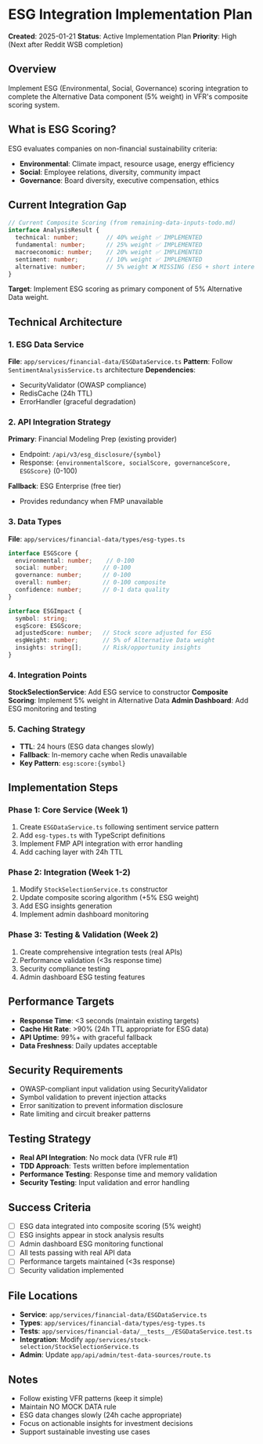 # ESG Integration Implementation Plan
**Created**: 2025-01-21
**Status**: Active Implementation Plan
**Priority**: High (Next after Reddit WSB completion)

## Overview
Implement ESG (Environmental, Social, Governance) scoring integration to complete the Alternative Data component (5% weight) in VFR's composite scoring system.

## What is ESG Scoring?
ESG evaluates companies on non-financial sustainability criteria:
- **Environmental**: Climate impact, resource usage, energy efficiency
- **Social**: Employee relations, diversity, community impact
- **Governance**: Board diversity, executive compensation, ethics

## Current Integration Gap
```typescript
// Current Composite Scoring (from remaining-data-inputs-todo.md)
interface AnalysisResult {
  technical: number;        // 40% weight ✅ IMPLEMENTED
  fundamental: number;      // 25% weight ✅ IMPLEMENTED
  macroeconomic: number;    // 20% weight ✅ IMPLEMENTED
  sentiment: number;        // 10% weight ✅ IMPLEMENTED
  alternative: number;      // 5% weight ❌ MISSING (ESG + short interest)
}
```

**Target**: Implement ESG scoring as primary component of 5% Alternative Data weight.

## Technical Architecture

### 1. ESG Data Service
**File**: `app/services/financial-data/ESGDataService.ts`
**Pattern**: Follow `SentimentAnalysisService.ts` architecture
**Dependencies**:
- SecurityValidator (OWASP compliance)
- RedisCache (24h TTL)
- ErrorHandler (graceful degradation)

### 2. API Integration Strategy
**Primary**: Financial Modeling Prep (existing provider)
- Endpoint: `/api/v3/esg_disclosure/{symbol}`
- Response: `{environmentalScore, socialScore, governanceScore, ESGScore}` (0-100)

**Fallback**: ESG Enterprise (free tier)
- Provides redundancy when FMP unavailable

### 3. Data Types
**File**: `app/services/financial-data/types/esg-types.ts`
```typescript
interface ESGScore {
  environmental: number;    // 0-100
  social: number;          // 0-100
  governance: number;      // 0-100
  overall: number;         // 0-100 composite
  confidence: number;      // 0-1 data quality
}

interface ESGImpact {
  symbol: string;
  esgScore: ESGScore;
  adjustedScore: number;   // Stock score adjusted for ESG
  esgWeight: number;       // 5% of Alternative Data weight
  insights: string[];      // Risk/opportunity insights
}
```

### 4. Integration Points
**StockSelectionService**: Add ESG service to constructor
**Composite Scoring**: Implement 5% weight in Alternative Data
**Admin Dashboard**: Add ESG monitoring and testing

### 5. Caching Strategy
- **TTL**: 24 hours (ESG data changes slowly)
- **Fallback**: In-memory cache when Redis unavailable
- **Key Pattern**: `esg:score:{symbol}`

## Implementation Steps

### Phase 1: Core Service (Week 1)
1. Create `ESGDataService.ts` following sentiment service pattern
2. Add `esg-types.ts` with TypeScript definitions
3. Implement FMP API integration with error handling
4. Add caching layer with 24h TTL

### Phase 2: Integration (Week 1-2)
1. Modify `StockSelectionService.ts` constructor
2. Update composite scoring algorithm (+5% ESG weight)
3. Add ESG insights generation
4. Implement admin dashboard monitoring

### Phase 3: Testing & Validation (Week 2)
1. Create comprehensive integration tests (real APIs)
2. Performance validation (<3s response time)
3. Security compliance testing
4. Admin dashboard ESG testing features

## Performance Targets
- **Response Time**: <3 seconds (maintain existing targets)
- **Cache Hit Rate**: >90% (24h TTL appropriate for ESG data)
- **API Uptime**: 99%+ with graceful fallback
- **Data Freshness**: Daily updates acceptable

## Security Requirements
- OWASP-compliant input validation using SecurityValidator
- Symbol validation to prevent injection attacks
- Error sanitization to prevent information disclosure
- Rate limiting and circuit breaker patterns

## Testing Strategy
- **Real API Integration**: No mock data (VFR rule #1)
- **TDD Approach**: Tests written before implementation
- **Performance Testing**: Response time and memory validation
- **Security Testing**: Input validation and error handling

## Success Criteria
- [ ] ESG data integrated into composite scoring (5% weight)
- [ ] ESG insights appear in stock analysis results
- [ ] Admin dashboard ESG monitoring functional
- [ ] All tests passing with real API data
- [ ] Performance targets maintained (<3s response)
- [ ] Security validation implemented

## File Locations
- **Service**: `app/services/financial-data/ESGDataService.ts`
- **Types**: `app/services/financial-data/types/esg-types.ts`
- **Tests**: `app/services/financial-data/__tests__/ESGDataService.test.ts`
- **Integration**: Modify `app/services/stock-selection/StockSelectionService.ts`
- **Admin**: Update `app/api/admin/test-data-sources/route.ts`

## Notes
- Follow existing VFR patterns (keep it simple)
- Maintain NO MOCK DATA rule
- ESG data changes slowly (24h cache appropriate)
- Focus on actionable insights for investment decisions
- Support sustainable investing use cases